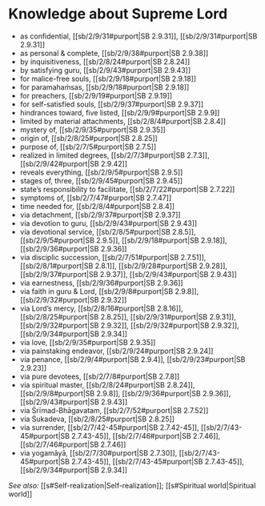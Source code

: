 # Knowledge about Supreme Lord

* as confidential, [[sb/2/9/31#purport|SB 2.9.31]], [[sb/2/9/31#purport|SB 2.9.31]]
* as personal & complete, [[sb/2/9/38#purport|SB 2.9.38]]
* by inquisitiveness, [[sb/2/8/24#purport|SB 2.8.24]]
* by satisfying guru, [[sb/2/9/43#purport|SB 2.9.43]]
* for malice-free souls, [[sb/2/9/18#purport|SB 2.9.18]]
* for paramahaṁsas, [[sb/2/9/18#purport|SB 2.9.18]]
* for preachers, [[sb/2/9/19#purport|SB 2.9.19]]
* for self-satisfied souls, [[sb/2/9/37#purport|SB 2.9.37]]
* hindrances toward, five listed, [[sb/2/9/9#purport|SB 2.9.9]]
* limited by material attachments, [[sb/2/8/4#purport|SB 2.8.4]]
* mystery of, [[sb/2/9/35#purport|SB 2.9.35]]
* origin of, [[sb/2/8/25#purport|SB 2.8.25]]
* purpose of, [[sb/2/7/5#purport|SB 2.7.5]]
* realized in limited degrees, [[sb/2/7/3#purport|SB 2.7.3]], [[sb/2/9/42#purport|SB 2.9.42]]
* reveals everything, [[sb/2/9/5#purport|SB 2.9.5]]
* stages of, three, [[sb/2/9/45#purport|SB 2.9.45]]
* state’s responsibility to facilitate, [[sb/2/7/22#purport|SB 2.7.22]]
* symptoms of, [[sb/2/7/47#purport|SB 2.7.47]]
* time needed for, [[sb/2/8/4#purport|SB 2.8.4]]
* via detachment, [[sb/2/9/37#purport|SB 2.9.37]]
* via devotion to guru, [[sb/2/9/43#purport|SB 2.9.43]]
* via devotional service, [[sb/2/8/5#purport|SB 2.8.5]], [[sb/2/9/5#purport|SB 2.9.5]], [[sb/2/9/18#purport|SB 2.9.18]], [[sb/2/9/36#purport|SB 2.9.36]]
* via disciplic succession, [[sb/2/7/51#purport|SB 2.7.51]], [[sb/2/8/1#purport|SB 2.8.1]], [[sb/2/9/28#purport|SB 2.9.28]], [[sb/2/9/37#purport|SB 2.9.37]], [[sb/2/9/43#purport|SB 2.9.43]]
* via earnestness, [[sb/2/9/36#purport|SB 2.9.36]]
* via faith in guru & Lord, [[sb/2/9/8#purport|SB 2.9.8]], [[sb/2/9/32#purport|SB 2.9.32]]
* via Lord’s mercy, [[sb/2/8/16#purport|SB 2.8.16]], [[sb/2/8/25#purport|SB 2.8.25]], [[sb/2/9/31#purport|SB 2.9.31]], [[sb/2/9/32#purport|SB 2.9.32]], [[sb/2/9/32#purport|SB 2.9.32]], [[sb/2/9/34#purport|SB 2.9.34]]
* via love, [[sb/2/9/35#purport|SB 2.9.35]]
* via painstaking endeavor, [[sb/2/9/24#purport|SB 2.9.24]]
* via penance, [[sb/2/9/4#purport|SB 2.9.4]], [[sb/2/9/23#purport|SB 2.9.23]]
* via pure devotees, [[sb/2/7/8#purport|SB 2.7.8]]
* via spiritual master, [[sb/2/8/24#purport|SB 2.8.24]], [[sb/2/9/8#purport|SB 2.9.8]], [[sb/2/9/36#purport|SB 2.9.36]], [[sb/2/9/43#purport|SB 2.9.43]]
* via Śrīmad-Bhāgavatam, [[sb/2/7/52#purport|SB 2.7.52]]
* via Śukadeva, [[sb/2/8/25#purport|SB 2.8.25]]
* via surrender, [[sb/2/7/42-45#purport|SB 2.7.42-45]], [[sb/2/7/43-45#purport|SB 2.7.43-45]], [[sb/2/7/46#purport|SB 2.7.46]], [[sb/2/7/46#purport|SB 2.7.46]]
* via yogamāyā, [[sb/2/7/30#purport|SB 2.7.30]], [[sb/2/7/43-45#purport|SB 2.7.43-45]], [[sb/2/7/43-45#purport|SB 2.7.43-45]], [[sb/2/9/34#purport|SB 2.9.34]]

*See also:* [[s#Self-realization|Self-realization]]; [[s#Spiritual world|Spiritual world]]
